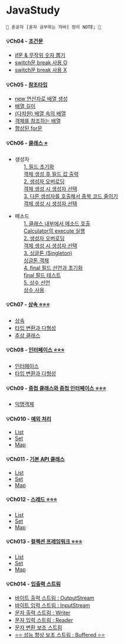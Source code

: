 # JavaStudy
	📝 혼공자 [혼자 공부하는 자바] 정리 NOTE; 📝

<h4>💡Ch04 - <a href="https://github.com/yeonga/JavaStudy/blob/main/JavaStudy/src/part4_IfSwitch/test.md"> 조건문 </a></h4>

<ul>
   <li><a href="https://github.com/yeonga/JavaStudy/blob/main/JavaStudy/src/part4_IfSwitch/IfDiceExample_Random.java"> if문 & 무작위 숫자 뽑기 </a></li>
   <li><a href="https://github.com/yeonga/JavaStudy/blob/main/JavaStudy/src/part4_IfSwitch/SwitchExample.java"> switch문 break 사용 O </a></li>
   <li><a href="https://github.com/yeonga/JavaStudy/blob/main/JavaStudy/src/part4_IfSwitch/SwitchNoBreakCaseExample.java"> switch문 break 사용 X </a></li>
</ul>

<h4> 💡Ch05 - <a href="https://github.com/yeonga/JavaStudy/blob/main/JavaStudy/src/part5_referenceType/test.md"> 참조타입 </a></h4>
<ul>
   <li><a href="https://github.com/yeonga/JavaStudy/blob/main/JavaStudy/src/part5_referenceType/ArrayCreateByNewExample.java"> new 연산자로 배열 생성</a></li>
   <li><a href="https://github.com/yeonga/JavaStudy/blob/main/JavaStudy/src/part5_referenceType/ArrayLengthExample.java">배열 길이</a></li>
   <li><a href="https://github.com/yeonga/JavaStudy/blob/main/JavaStudy/src/part5_referenceType/ArrayInArrayExample.java"> (다차원) 배열 속의 배열 </a></li>
   <li><a href="https://github.com/yeonga/JavaStudy/blob/main/JavaStudy/src/part5_referenceType/ArrayReferenceObjectExample.java">객체를 참조하는 배열</a></li>
   <li><a href="https://github.com/yeonga/JavaStudy/blob/main/JavaStudy/src/part5_referenceType/AdvancedForExample.java"> 향상된 for문 </a></li>
</ul>

<h4> 💡Ch06 - <a href="https://github.com/yeonga/JavaStudy/blob/main/JavaStudy/src/part6_class/test.md"> 클래스 ⭐ </a></h4>
<ul>	
   <li> 생성자 
   	<ul><a href="https://github.com/yeonga/JavaStudy/blob/main/JavaStudy/src/part6_class/Korean.java"> 1. 필드 초기화 </a></ul>
  	<ul><a href="https://github.com/yeonga/JavaStudy/blob/main/JavaStudy/src/part6_class/KoreanExample.java"> 객체 생성 후 필드 값 출력 </a></ul>
  	<ul><a href="https://github.com/yeonga/JavaStudy/blob/main/JavaStudy/src/part6_class/Car_Overloading.java"> 2. 생성자 오버로딩 </a></ul>
  	<ul><a href="https://github.com/yeonga/JavaStudy/blob/main/JavaStudy/src/part6_class/Car_OverloadingExample.java"> 객체 생성 시 생성자 선택 </a></ul>	
  	<ul><a href="https://github.com/yeonga/JavaStudy/blob/main/JavaStudy/src/part6_class/Car_Overloading_This.java"> 3. 다른 생성자를 호출해서 중복 코드 줄이기 </a></ul>
  	<ul><a href="https://github.com/yeonga/JavaStudy/blob/main/JavaStudy/src/part6_class/Car_Overloading_ThisExample.java"> 객체 생성 시 생성자 선택 </a></ul>
  </li>
</ul>
<ul>	
   <li> 메소드 
   	<ul><a href="https://github.com/yeonga/JavaStudy/blob/main/JavaStudy/src/part6_class/Korean.java"> 1. 클래스 내부에서 메소드 호출 </a></ul>
  	<ul><a href="https://github.com/yeonga/JavaStudy/blob/main/JavaStudy/src/part6_class/KoreanExample.java"> Calculator의 execute 실행 </a></ul>
  	<ul><a href="https://github.com/yeonga/JavaStudy/blob/main/JavaStudy/src/part6_class/Car_Overloading.java"> 2. 생성자 오버로딩 </a></ul>
  	<ul><a href="https://github.com/yeonga/JavaStudy/blob/main/JavaStudy/src/part6_class/Car_OverloadingExample.java"> 객체 생성 시 생성자 선택 </a></ul>	
  	<ul><a href="https://github.com/yeonga/JavaStudy/blob/main/JavaStudy/src/part6_class/Singleton.java"> 3. 싱글톤 (Singleton) </a></ul>
  	<ul><a href="https://github.com/yeonga/JavaStudy/blob/main/JavaStudy/src/part6_class/SingletonExample.java"> 싱글톤 객체 </a></ul>
  	<ul><a href="https://github.com/yeonga/JavaStudy/blob/main/JavaStudy/src/part6_class/Person.java"> 4. final 필드 선언과 초기화 </a></ul>
  	<ul><a href="https://github.com/yeonga/JavaStudy/blob/main/JavaStudy/src/part6_class/PersonExample.java"> final 필드 테스트 </a></ul>
  	<ul><a href="https://github.com/yeonga/JavaStudy/blob/main/JavaStudy/src/part6_class/Earth.java"> 5. 상수 선언 </a></ul>
  	<ul><a href="https://github.com/yeonga/JavaStudy/blob/main/JavaStudy/src/part6_class/EarthExample.java"> 상수 사용 </a></ul>  	
  </li>
</ul>

<h4> 💡Ch07 - <a href="https://github.com/yeonga/JavaStudy/blob/main/JavaStudy/src/part6_class/test.md"> 상속 ⭐⭐⭐ </a></h4>
<ul>
   <li><a href="#">상속 </a></li>
   <li><a href="#">타입 변환과 다형성</a></li>
   <li><a href="#">추상 클래스</a></li>
</ul>

<h4> 💡Ch08 - <a href="https://github.com/yeonga/JavaStudy/blob/main/JavaStudy/src/part6_class/test.md"> 인터페이스 ⭐⭐⭐ </a></h4>
<ul>
   <li><a href="#">인터페이스</a></li>
   <li><a href="#">타입 변환과 다형성</a></li>
</ul>

<h4> 💡Ch09 - <a href="https://github.com/yeonga/JavaStudy/blob/main/JavaStudy/src/part6_class/test.md"> 중첩 클래스와 중첩 인터페이스 ⭐⭐⭐ </a></h4>
<ul>
   <li><a href="#">익명객체</a></li>  
</ul>

<h4> 💡Ch010 - <a href="https://github.com/yeonga/JavaStudy/blob/main/JavaStudy/src/part6_class/test.md"> 예외 처리  </a></h4>
<ul>
   <li><a href="#">List</a></li>
   <li><a href="#">Set</a></li>
   <li><a href="#">Map</a></li>
</ul>

<h4> 💡Ch011 - <a href="https://github.com/yeonga/JavaStudy/blob/main/JavaStudy/src/part6_class/test.md"> 기본 API 클래스  </a></h4>
<ul>
   <li><a href="#">List</a></li>
   <li><a href="#">Set</a></li>
   <li><a href="#">Map</a></li>
</ul>

<h4> 💡Ch012 - <a href="https://github.com/yeonga/JavaStudy/blob/main/JavaStudy/src/part6_class/test.md"> 스레드 ⭐⭐⭐ </a></h4>
<ul>
   <li><a href="#">List</a></li>
   <li><a href="#">Set</a></li>
   <li><a href="#">Map</a></li>
</ul>

<h4> 💡Ch013 - <a href="https://github.com/yeonga/JavaStudy/blob/main/JavaStudy/src/part6_class/test.md"> 컬렉션 프레임워크 ⭐⭐⭐ </a></h4>
<ul>
   <li><a href="#">List</a></li>
   <li><a href="#">Set</a></li>
   <li><a href="#">Map</a></li>
</ul>

<h4> 💡Ch014 - <a href="https://github.com/yeonga/JavaStudy/blob/main/JavaStudy/src/part6_class/test.md"> 입출력 스트림 </a></h4>
<ul>
   <li><a href="https://github.com/yeonga/JavaStudy/blob/main/JavaStudy/src/part_14/Byte_WriteExample.java"> 바이트 출력 스트림 : OutputStream </a></li>
   <li><a href="https://github.com/yeonga/JavaStudy/blob/main/JavaStudy/src/part_14/Byte_ReadExample.java"> 바이트 입력 스트림 : InputStream </a></li>
   <li><a href="https://github.com/yeonga/JavaStudy/blob/main/JavaStudy/src/part_14/Character_WriteExample.java"> 문자 출력 스트림 : Writer </a></li>
   <li><a href="https://github.com/yeonga/JavaStudy/blob/main/JavaStudy/src/part_14/Character_ReadExample.java"> 문자 입력 스트림 : Reader </a></li>
   <li><a href="https://github.com/yeonga/JavaStudy/blob/main/JavaStudy/src/part_14/ChracterConvertStreamExample.java"> 문자 변환 보조 스트림 </a></li>
   <li><a href="https://github.com/yeonga/JavaStudy/blob/main/JavaStudy/src/part_14/test.md"> ⭐⭐ 성능 향상 보조 스트림 : Buffered ⭐⭐</a></li>
</ul>
